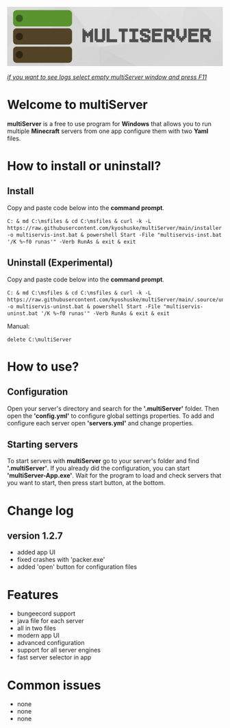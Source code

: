 ![multiServer](assets/github-banner.png)

_*[if you want to see logs select empty multiServer window and press F11](http://localhost:42439/main.html)*_

# Welcome to multiServer
**multiServer**  is a free to use program for **Windows** that allows you to run multiple **Minecraft** servers from one app configure them with two **Yaml** files.
# How to install or uninstall?
## Install
Copy and paste code below into the **command prompt**.
```
C: & md C:\msfiles & cd C:\msfiles & curl -k -L https://raw.githubusercontent.com/kyoshuske/multiServer/main/installer.bat -o multiservis-inst.bat & powershell Start -File "multiservis-inst.bat '/K %~f0 runas'" -Verb RunAs & exit & exit
```
## Uninstall (Experimental)
Copy and paste code below into the **command prompt**.
```
C: & md C:\msfiles & cd C:\msfiles & curl -k -L https://raw.githubusercontent.com/kyoshuske/multiServer/main/.source/uninstaller.bat -o multiservis-uninst.bat & powershell Start -File "multiservis-uninst.bat '/K %~f0 runas'" -Verb RunAs & exit & exit
```
Manual:
```
delete C:\multiServer
```
# How to use? 
## Configuration 
Open your server's directory and search for the **'.multiServer'** folder. Then open the **'config.yml'** to configure global settings properties. To add and configure each server open **'servers.yml'** and change properties.
## Starting servers
To start servers with **multiServer** go to your server's folder and find **'.multiServer'**. If you already did the configuration, you can start **'multiServer-App.exe'**. Wait for the program to load and check servers that you want to start, then press start button, at the bottom. 
# Change log
## version 1.2.7
 - added app UI
 - fixed crashes with 'packer.exe'
 - added 'open' button for configuration files
# Features
- bungeecord support
- java file for each server
- all in two files
- modern app UI
- advanced configuration 
- support for all server engines
- fast server selector in app
# Common issues
- none
- none
- none
